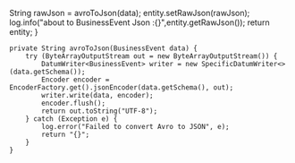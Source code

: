 String rawJson = avroToJson(data);
        entity.setRawJson(rawJson);
        log.info("about to  BusinessEvent Json :{}",entity.getRawJson());
        return entity;
    }

    private String avroToJson(BusinessEvent data) {
        try (ByteArrayOutputStream out = new ByteArrayOutputStream()) {
            DatumWriter<BusinessEvent> writer = new SpecificDatumWriter<>(data.getSchema());
            Encoder encoder = EncoderFactory.get().jsonEncoder(data.getSchema(), out);
            writer.write(data, encoder);
            encoder.flush();
            return out.toString("UTF-8");
        } catch (Exception e) {
            log.error("Failed to convert Avro to JSON", e);
            return "{}";
        }
    }
